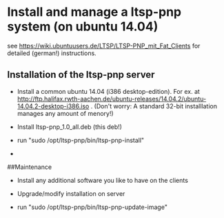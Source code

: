 # Install and manage a ltsp-pnp system (on ubuntu 14.04)

see https://wiki.ubuntuusers.de/LTSP/LTSP-PNP_mit_Fat_Clients for detailed (german!) instructions. 

## Installation of the ltsp-pnp server 

* Install a common ubuntu 14.04 (i386 desktop-edition). For ex. at http://ftp.halifax.rwth-aachen.de/ubuntu-releases/14.04.2/ubuntu-14.04.2-desktop-i386.iso . (Don't worry: A standard 32-bit installlation manages any amount of menory!) 

* Install ltsp-pnp_1.0_all.deb (this deb!)

* run "sudo /opt/ltsp-pnp/bin/ltsp-pnp-install"

* 

##Maintenance

* Install any additional software you like to have on the clients 

* Upgrade/modify installation on server


* run "sudo /opt/ltsp-pnp/bin/ltsp-pnp-update-image"
